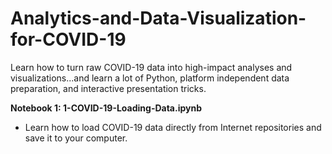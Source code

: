 # Analytics-and-Data-Visualization-for-COVID-19

Learn how to turn raw COVID-19 data into high-impact analyses and visualizations...and learn a lot of Python, platform independent data preparation, and interactive presentation tricks.

**Notebook 1: 1-COVID-19-Loading-Data.ipynb**
* Learn how to load COVID-19 data directly from Internet repositories and save it to your computer.

